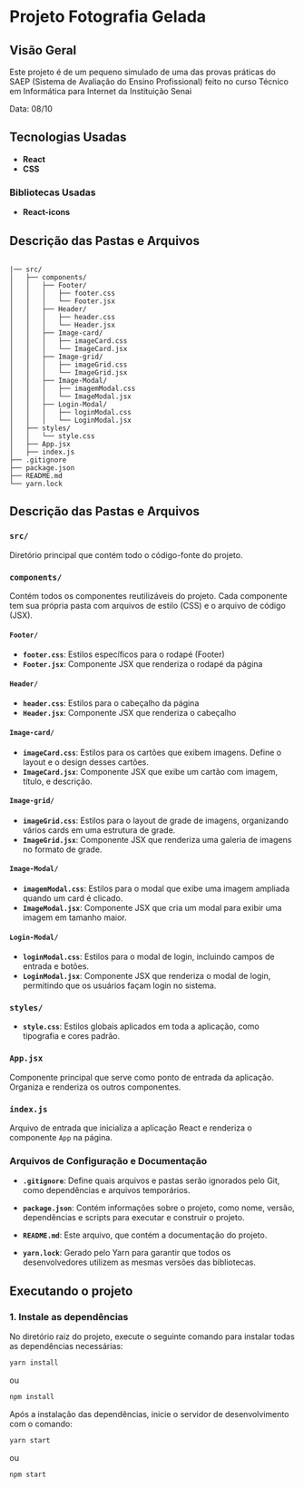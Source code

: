 # Projeto Fotografia Gelada

## Visão Geral
Este projeto é de um pequeno simulado de uma das provas práticas do SAEP (Sistema de Avaliação do Ensino Profissional) feito no curso Técnico em Informática para Internet da Instituição Senai

Data: 08/10

## Tecnologias Usadas
- **React**
- **CSS**

### Bibliotecas Usadas
- **React-icons**

## Descrição das Pastas e Arquivos

```plaintext

|── src/
│   ├── components/
│   │   ├── Footer/
│   │   │   ├── footer.css
│   │   │   └── Footer.jsx
│   │   ├── Header/
│   │   │   ├── header.css
│   │   │   └── Header.jsx
│   │   ├── Image-card/
│   │   │   ├── imageCard.css
│   │   │   └── ImageCard.jsx
│   │   ├── Image-grid/
│   │   │   ├── imageGrid.css
│   │   │   └── ImageGrid.jsx
│   │   ├── Image-Modal/
│   │   │   ├── imagemModal.css
│   │   │   └── ImageModal.jsx
│   │   ├── Login-Modal/
│   │   │   ├── loginModal.css
│   │   │   └── LoginModal.jsx
│   ├── styles/
│   │   └── style.css
│   ├── App.jsx
│   ├── index.js
├── .gitignore
├── package.json
├── README.md
└── yarn.lock

```

## Descrição das Pastas e Arquivos

### `src/`
Diretório principal que contém todo o código-fonte do projeto.

### `components/`
Contém todos os componentes reutilizáveis do projeto. Cada componente tem sua própria pasta com arquivos de estilo (CSS) e o arquivo de código (JSX).

#### `Footer/`
- **`footer.css`**: Estilos específicos para o rodapé (Footer)
- **`Footer.jsx`**: Componente JSX que renderiza o rodapé da página

#### `Header/`
- **`header.css`**: Estilos para o cabeçalho da página
- **`Header.jsx`**: Componente JSX que renderiza o cabeçalho

#### `Image-card/`
- **`imageCard.css`**: Estilos para os cartões que exibem imagens. Define o layout e o design desses cartões.
- **`ImageCard.jsx`**: Componente JSX que exibe um cartão com imagem, título, e descrição.

#### `Image-grid/`
- **`imageGrid.css`**: Estilos para o layout de grade de imagens, organizando vários cards em uma estrutura de grade.
- **`ImageGrid.jsx`**: Componente JSX que renderiza uma galeria de imagens no formato de grade.

#### `Image-Modal/`
- **`imagemModal.css`**: Estilos para o modal que exibe uma imagem ampliada quando um card é clicado.
- **`ImageModal.jsx`**: Componente JSX que cria um modal para exibir uma imagem em tamanho maior.

#### `Login-Modal/`
- **`loginModal.css`**: Estilos para o modal de login, incluindo campos de entrada e botões.
- **`LoginModal.jsx`**: Componente JSX que renderiza o modal de login, permitindo que os usuários façam login no sistema.

### `styles/`
- **`style.css`**: Estilos globais aplicados em toda a aplicação, como tipografia e cores padrão.

### `App.jsx`
Componente principal que serve como ponto de entrada da aplicação. Organiza e renderiza os outros componentes.

### `index.js`
Arquivo de entrada que inicializa a aplicação React e renderiza o componente `App` na página.

### Arquivos de Configuração e Documentação

- **`.gitignore`**: Define quais arquivos e pastas serão ignorados pelo Git, como dependências e arquivos temporários.

- **`package.json`**: Contém informações sobre o projeto, como nome, versão, dependências e scripts para executar e construir o projeto.

- **`README.md`**: Este arquivo, que contém a documentação do projeto.

- **`yarn.lock`**: Gerado pelo Yarn para garantir que todos os desenvolvedores utilizem as mesmas versões das bibliotecas.

## Executando o projeto

### 1. Instale as dependências

No diretório raiz do projeto, execute o seguinte comando para instalar todas as dependências necessárias:

```bash
yarn install
``` 
ou 

```bash
npm install 
```

Após a instalação das dependências, inicie o servidor de desenvolvimento com o comando:

```bash
yarn start
```
ou 
```bash
npm start
```